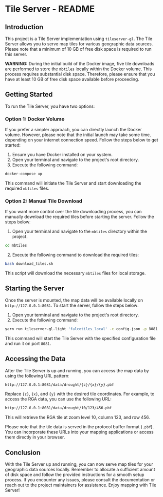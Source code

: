 # Tile Server - README

## Introduction
This project is a Tile Server implementation using `tileserver-gl`. The Tile Server allows you to serve map tiles for various geographic data sources. Please note that a minimum of 10 GB of free disk space is required to run this server.

**WARNING:** During the initial build of the Docker image, five tile downloads are performed to store the `mbtiles` locally within the Docker volume. This process requires substantial disk space. Therefore, please ensure that you have at least 10 GB of free disk space available before proceeding.

## Getting Started
To run the Tile Server, you have two options:

### Option 1: Docker Volume
If you prefer a simpler approach, you can directly launch the Docker volume. However, please note that the initial launch may take some time, depending on your internet connection speed. Follow the steps below to get started:

1. Ensure you have Docker installed on your system.
2. Open your terminal and navigate to the project's root directory.
3. Execute the following command:

```bash
docker-compose up
```

This command will initiate the Tile Server and start downloading the required `mbtiles` files.

### Option 2: Manual Tile Download
If you want more control over the tile downloading process, you can manually download the required tiles before starting the server. Follow the steps below:

1. Open your terminal and navigate to the `mbtiles` directory within the project.

```bash
cd mbtiles
```

2. Execute the following command to download the required tiles:

```bash
bash download_tiles.sh
```

This script will download the necessary `mbtiles` files for local storage.

## Starting the Server
Once the server is mounted, the map data will be available locally on `http://127.0.0.1:8081`. To start the server, follow the steps below:

1. Open your terminal and navigate to the project's root directory.
2. Execute the following command:

```bash
yarn run tileserver-gl-light 'falcotiles_local' -c config.json -p 8081
```

This command will start the Tile Server with the specified configuration file and run it on port `8081`.

## Accessing the Data
After the Tile Server is up and running, you can access the map data by using the following URL pattern:

```bash
http://127.0.0.1:8081/data/drought/{z}/{x}/{y}.pbf
```


Replace `{z}`, `{x}`, and `{y}` with the desired tile coordinates. For example, to access the RGA data, you can use the following URL:

```bash
http://127.0.0.1:8081/data/drought/10/123/456.pbf
```

This will retrieve the RGA tile at zoom level 10, column 123, and row 456.

Please note that the tile data is served in the protocol buffer format (`.pbf`). You can incorporate these URLs into your mapping applications or access them directly in your browser.

## Conclusion
With the Tile Server up and running, you can now serve map tiles for your geographic data sources locally. Remember to allocate a sufficient amount of disk space and follow the provided instructions for a smooth setup process. If you encounter any issues, please consult the documentation or reach out to the project maintainers for assistance. Enjoy mapping with Tile Server!
